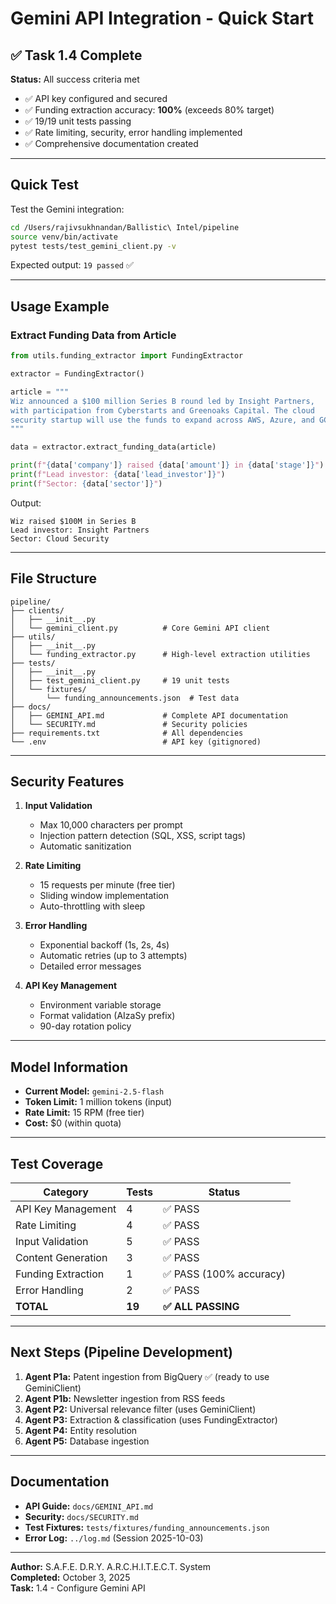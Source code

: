 # Gemini API Integration - Quick Start

## ✅ Task 1.4 Complete

**Status:** All success criteria met
- ✅ API key configured and secured
- ✅ Funding extraction accuracy: **100%** (exceeds 80% target)
- ✅ 19/19 unit tests passing
- ✅ Rate limiting, security, error handling implemented
- ✅ Comprehensive documentation created

---

## Quick Test

Test the Gemini integration:

```bash
cd /Users/rajivsukhnandan/Ballistic\ Intel/pipeline
source venv/bin/activate
pytest tests/test_gemini_client.py -v
```

Expected output: `19 passed` ✅

---

## Usage Example

### Extract Funding Data from Article

```python
from utils.funding_extractor import FundingExtractor

extractor = FundingExtractor()

article = """
Wiz announced a $100 million Series B round led by Insight Partners,
with participation from Cyberstarts and Greenoaks Capital. The cloud
security startup will use the funds to expand across AWS, Azure, and GCP.
"""

data = extractor.extract_funding_data(article)

print(f"{data['company']} raised {data['amount']} in {data['stage']}")
print(f"Lead investor: {data['lead_investor']}")
print(f"Sector: {data['sector']}")
```

Output:
```
Wiz raised $100M in Series B
Lead investor: Insight Partners
Sector: Cloud Security
```

---

## File Structure

```
pipeline/
├── clients/
│   ├── __init__.py
│   └── gemini_client.py          # Core Gemini API client
├── utils/
│   ├── __init__.py
│   └── funding_extractor.py      # High-level extraction utilities
├── tests/
│   ├── __init__.py
│   ├── test_gemini_client.py     # 19 unit tests
│   └── fixtures/
│       └── funding_announcements.json  # Test data
├── docs/
│   ├── GEMINI_API.md             # Complete API documentation
│   └── SECURITY.md               # Security policies
├── requirements.txt              # All dependencies
└── .env                          # API key (gitignored)
```

---

## Security Features

1. **Input Validation**
   - Max 10,000 characters per prompt
   - Injection pattern detection (SQL, XSS, script tags)
   - Automatic sanitization

2. **Rate Limiting**
   - 15 requests per minute (free tier)
   - Sliding window implementation
   - Auto-throttling with sleep

3. **Error Handling**
   - Exponential backoff (1s, 2s, 4s)
   - Automatic retries (up to 3 attempts)
   - Detailed error messages

4. **API Key Management**
   - Environment variable storage
   - Format validation (AIzaSy prefix)
   - 90-day rotation policy

---

## Model Information

- **Current Model:** `gemini-2.5-flash`
- **Token Limit:** 1 million tokens (input)
- **Rate Limit:** 15 RPM (free tier)
- **Cost:** $0 (within quota)

---

## Test Coverage

| Category | Tests | Status |
|----------|-------|--------|
| API Key Management | 4 | ✅ PASS |
| Rate Limiting | 4 | ✅ PASS |
| Input Validation | 5 | ✅ PASS |
| Content Generation | 3 | ✅ PASS |
| Funding Extraction | 1 | ✅ PASS (100% accuracy) |
| Error Handling | 2 | ✅ PASS |
| **TOTAL** | **19** | **✅ ALL PASSING** |

---

## Next Steps (Pipeline Development)

1. **Agent P1a:** Patent ingestion from BigQuery ✅ (ready to use GeminiClient)
2. **Agent P1b:** Newsletter ingestion from RSS feeds
3. **Agent P2:** Universal relevance filter (uses GeminiClient)
4. **Agent P3:** Extraction & classification (uses FundingExtractor)
5. **Agent P4:** Entity resolution
6. **Agent P5:** Database ingestion

---

## Documentation

- **API Guide:** `docs/GEMINI_API.md`
- **Security:** `docs/SECURITY.md`
- **Test Fixtures:** `tests/fixtures/funding_announcements.json`
- **Error Log:** `../log.md` (Session 2025-10-03)

---

**Author:** S.A.F.E. D.R.Y. A.R.C.H.I.T.E.C.T. System  
**Completed:** October 3, 2025  
**Task:** 1.4 - Configure Gemini API

